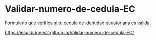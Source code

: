 # Validar-numero-de-cedula-EC
Formulario que verifica si tu cedula de identidad ecuatoriana es valida.

https://jesusbriones2.github.io/Validar-numero-de-cedula-EC/
